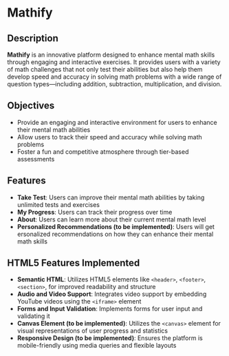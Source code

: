 # Mathify

## Description
**Mathify** is an innovative platform designed to enhance mental math skills through engaging and interactive exercises. It provides users with a variety of math challenges that not only test their abilities but also help them develop speed and accuracy in solving math problems with a wide range of question types—including addition, subtraction, multiplication, and division.

## Objectives
- Provide an engaging and interactive environment for users to enhance their mental math abilities
- Allow users to track their speed and accuracy while solving math problems
- Foster a fun and competitive atmosphere through tier-based assessments

## Features
- **Take Test**: Users can improve their mental math abilities by taking unlimited tests and exercises
- **My Progress**: Users can track their progress over time
- **About**: Users can learn more about their current mental math level
- **Personalized Recommendations (to be implemented)**: Users will get ersonalized recommendations on how they can enhance their mental math skills

## HTML5 Features Implemented
- **Semantic HTML**: Utilizes HTML5 elements like `<header>`, `<footer>`, `<section>`, for improved readability and structure
- **Audio and Video Support**: Integrates video support by embedding YouTube videos using the `<iframe>` element
- **Forms and Input Validation**: Implements forms for user input and validating it
- **Canvas Element (to be implemented)**: Utilizes the `<canvas>` element for visual representations of user progress and statistics 
- **Responsive Design (to be implemented)**: Ensures the platform is mobile-friendly using media queries and flexible layouts
